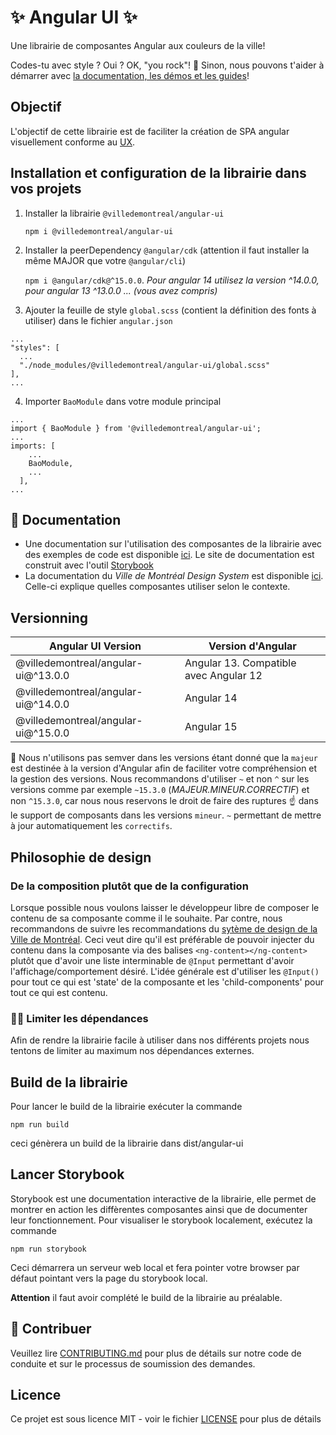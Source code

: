 # ✨ Angular UI ✨

Une librairie de composantes Angular aux couleurs de la ville!

Codes-tu avec style ? Oui ? OK, "you rock"! 🎸 Sinon, nous pouvons t'aider à démarrer avec [la documentation, les démos et les guides](https://zeroheight.com/575tugn0n/p/261b21-avant-utilisation)!

## Objectif

L'objectif de cette librairie est de faciliter la création de SPA angular visuellement conforme au [UX](https://zeroheight.com/575tugn0n/p/139208-ville-de-montral-design-system).

## Installation et configuration de la librairie dans vos projets

1. Installer la librairie `@villedemontreal/angular-ui`

   `npm i @villedemontreal/angular-ui`

2. Installer la peerDependency `@angular/cdk` (attention il faut installer la même MAJOR que votre `@angular/cli`)

   `npm i @angular/cdk@^15.0.0`. _Pour angular 14 utilisez la version ^14.0.0, pour angular 13 ^13.0.0 ... (vous avez compris)_

3. Ajouter la feuille de style `global.scss` (contient la définition des fonts à utiliser) dans le fichier `angular.json`

```
...
"styles": [
  ...
  "./node_modules/@villedemontreal/angular-ui/global.scss"
],
...
```

4. Importer `BaoModule` dans votre module principal

```
...
import { BaoModule } from '@villedemontreal/angular-ui';
...
imports: [
    ...
    BaoModule,
    ...
  ],
...
```

## 🍿 Documentation

- Une documentation sur l'utilisation des composantes de la librairie avec des exemples de code est disponible [ici](https://services.interne.montreal.ca/bao-storybook). Le site de documentation est construit avec l'outil [Storybook](https://storybook.js.org/)
- La documentation du _Ville de Montréal Design System_ est disponible [ici](https://zeroheight.com/575tugn0n/p/139208-ville-de-montral-design-system). Celle-ci explique quelles composantes utiliser selon le contexte.

## Versionning

| Angular UI Version                  | Version d'Angular                      |
| ----------------------------------- | -------------------------------------- |
| @villedemontreal/angular-ui@^13.0.0 | Angular 13. Compatible avec Angular 12 |
| @villedemontreal/angular-ui@^14.0.0 | Angular 14                             |
| @villedemontreal/angular-ui@^15.0.0 | Angular 15                             |

📢 Nous n'utilisons pas semver dans les versions étant donné que la `majeur` est destinée à la version d'Angular afin de faciliter votre compréhension et la gestion des versions. Nous recommandons d'utiliser `~` et non `^` sur les versions comme par exemple `~15.3.0` (_MAJEUR.MINEUR.CORRECTIF_) et non `^15.3.0`, car nous nous reservons le droit de faire des ruptures ☝️ dans le support de composants dans les versions `mineur`. `~` permettant de mettre à jour automatiquement les `correctifs`.

## Philosophie de design

### De la composition plutôt que de la configuration

Lorsque possible nous voulons laisser le développeur libre de composer le contenu de sa composante comme il le souhaite.
Par contre, nous recommandons de suivre les recommandations du [sytème de design de la Ville de Montréal](https://zeroheight.com/575tugn0n/p/139208-ville-de-montral-design-system).
Ceci veut dire qu'il est préférable de pouvoir injecter du contenu dans la composante via des balises `<ng-content></ng-content>` plutôt que d'avoir une liste interminable de `@Input` permettant d'avoir l'affichage/comportement désiré.
L'idée générale est d'utiliser les `@Input()` pour tout ce qui est 'state' de la composante et les 'child-components' pour tout ce qui est contenu.

### 🧙‍♂️ Limiter les dépendances

Afin de rendre la librairie facile à utiliser dans nos différents projets nous tentons de limiter au maximum nos dépendances externes.

## Build de la librairie

Pour lancer le build de la librairie exécuter la commande

`npm run build`

ceci génèrera un build de la librairie dans dist/angular-ui

## Lancer Storybook

Storybook est une documentation interactive de la librairie, elle permet de montrer en action les diffèrentes composantes ainsi que de documenter leur fonctionnement. Pour visualiser le storybook localement, exécutez la commande

`npm run storybook`

Ceci démarrera un serveur web local et fera pointer votre browser par défaut pointant vers la page du storybook local.

**Attention** il faut avoir complété le build de la librairie au préalable.

## 🦦 Contribuer

Veuillez lire [CONTRIBUTING.md](CONTRIBUTING_FR.md) pour plus de détails sur notre code de conduite et sur le processus de soumission des demandes.

## Licence

Ce projet est sous licence MIT - voir le fichier [LICENSE](LICENSE) pour plus de détails
